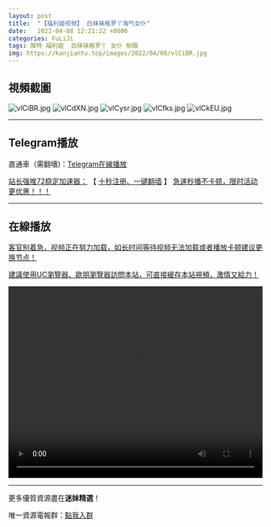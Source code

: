 ```yaml
---
layout: post
title:  "【福利姬视频】 白袜袜格罗丫淘气女仆"
date:   2022-04-08 12:21:22 +0800
categories: FuLiJi
tags: 推特 福利姬  白袜袜格罗丫 女仆 制服
img: https://kanjiantu.top/images/2022/04/08/vlCiBR.jpg
---
```



## 視頻截圖

![vlCiBR.jpg](https://kanjiantu.top/images/2022/04/08/vlCiBR.jpg)
![vlCdXN.jpg](https://kanjiantu.top/images/2022/04/08/vlCdXN.jpg)
![vlCysr.jpg](https://kanjiantu.top/images/2022/04/08/vlCysr.jpg)
![vlCfks.jpg](https://kanjiantu.top/images/2022/04/08/vlCfks.jpg)
![vlCkEU.jpg](https://kanjiantu.top/images/2022/04/08/vlCkEU.jpg)

* * *
## Telegram播放

直通車（需翻墻)：[Telegram在線播放](https://t.me/mimeijingxuan/531)

<u>站长强推72稳定加速器：</u> 【 [十秒注册、一键翻墙](https://72vpn.xyz/#/register?code=mimei) 】
<u>  急速秒播不卡顿，限时活动更优惠！！！</u>
* * *
## 在線播放
<u>客官别着急，视频正在努力加载，如长时间等待视频无法加载或者播放卡顿建议更换节点！</u>

<u>建議使用UC瀏覽器、歐朋瀏覽器訪問本站，可直接緩存本站視頻，激情又給力！</u>
<center><video src="https://cdn.publer.io/uploads/videos/624d6984db27974229d8463a/772ded74251f75410a7365b06b817cf3.mp4" width="100%" height="380px" controls="controls"></video></center>

* * *
更多優質資源盡在**迷妹精選**！

唯一資源電報群：[點我入群](https://t.me/mimeijingxuan)


